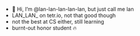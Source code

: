 - 👋 Hi, I’m @lan-lan-lan-lan-lan, but just call me lan 
- LAN_LAN_ on tetr.io, not that good though 
- not the best at CS either, still learning
- burnt-out honor student 🔥

<!---
lan-lan-lan-lan-lan/lan-lan-lan-lan-lan is a ✨ special ✨ repository because its `README.md` (this file) appears on your GitHub profile.
You can click the Preview link to take a look at your changes.
--->
